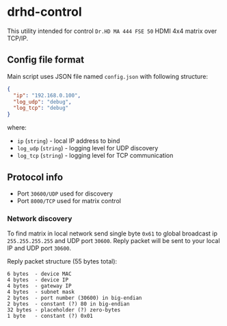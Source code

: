 # drhd-control

This utility intended for control `Dr.HD MA 444 FSE 50`
HDMI 4x4 matrix over TCP/IP.

## Config file format

Main script uses JSON file named `config.json` with
following structure:

```json
{
  "ip": "192.168.0.100",
  "log_udp": "debug",
  "log_tcp": "debug"
}
```

where:
* `ip` (`string`) - local IP address to bind
* `log_udp` (`string`) - logging level for UDP discovery
* `log_tcp` (`string`) - logging level for TCP communication

## Protocol info

* Port `30600/UDP` used for discovery
* Port `8000/TCP` used for matrix control

### Network discovery

To find matrix in local network send single byte `0x61` to
global broadcast ip `255.255.255.255` and UDP port `30600`.
Reply packet will be sent to your local IP and UDP port `30600`.

Reply packet structure (55 bytes total):
```
6 bytes  - device MAC
4 bytes  - device IP
4 bytes  - gateway IP
4 bytes  - subnet mask
2 bytes  - port number (30600) in big-endian
2 bytes  - constant (?) 80 in big-endian
32 bytes - placeholder (?) zero-bytes
1 byte   - constant (?) 0x01
```
